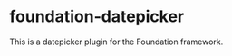 foundation-datepicker
=====================

This is a datepicker plugin for the Foundation framework.
